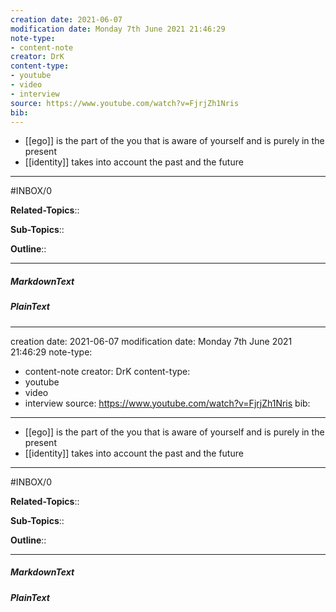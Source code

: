 ```yaml
---
creation date: 2021-06-07
modification date: Monday 7th June 2021 21:46:29
note-type: 
- content-note
creator: DrK
content-type:
- youtube
- video
- interview
source: https://www.youtube.com/watch?v=FjrjZh1Nris
bib:
---
```


- [[ego]] is the part of the you that is aware of yourself and is purely in the present
- [[identity]] takes into account the past and the future

---

#INBOX/0

**Related-Topics**:: 
	
**Sub-Topics**::
	
**Outline**::

--- 
##### MarkdownText

##### PlainText


---
creation date: 2021-06-07
modification date: Monday 7th June 2021 21:46:29
note-type: 
- content-note
creator: DrK
content-type:
- youtube
- video
- interview
source: https://www.youtube.com/watch?v=FjrjZh1Nris
bib:
---

- [[ego]] is the part of the you that is aware of yourself and is purely in the present
- [[identity]] takes into account the past and the future

---

#INBOX/0

**Related-Topics**:: 
	
**Sub-Topics**::
	
**Outline**::

--- 
##### MarkdownText

##### PlainText


